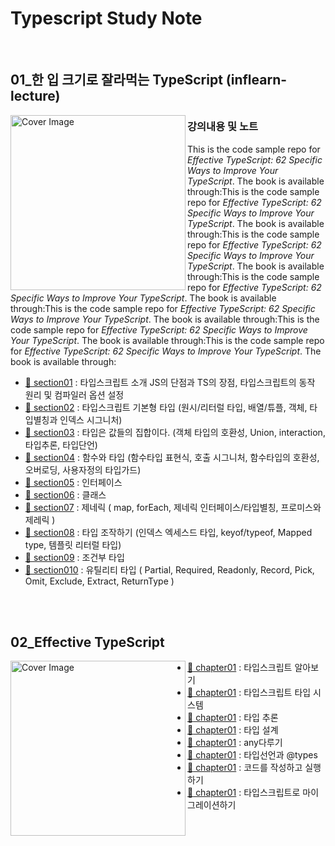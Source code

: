 # Typescript Study Note

<br>

## 01\_한 입 크기로 잘라먹는 TypeScript (inflearn-lecture)

<img src="https://github.com/thdud2262/study-typescript/assets/85012454/6b5f734e-bbf6-4892-b0ce-18e5c9e50ef4" width="280" title="Cover Image" align="left">

### 강의내용 및 노트

This is the code sample repo for _Effective TypeScript: 62 Specific Ways to Improve Your TypeScript_. The book is available through:This is the code sample repo for _Effective TypeScript: 62 Specific Ways to Improve Your TypeScript_. The book is available through:This is the code sample repo for _Effective TypeScript: 62 Specific Ways to Improve Your TypeScript_. The book is available through:This is the code sample repo for _Effective TypeScript: 62 Specific Ways to Improve Your TypeScript_. The book is available through:This is the code sample repo for _Effective TypeScript: 62 Specific Ways to Improve Your TypeScript_. The book is available through:This is the code sample repo for _Effective TypeScript: 62 Specific Ways to Improve Your TypeScript_. The book is available through:This is the code sample repo for _Effective TypeScript: 62 Specific Ways to Improve Your TypeScript_. The book is available through:

- [:memo: section01][section01] : 타입스크립트 소개 JS의 단점과 TS의 장점, 타입스크립트의 동작 원리 및 컴파일러 옵션 설정
- [:memo: section02][section02] : 타입스크립트 기본형 타입 (원시/리터럴 타입, 배열/튜플, 객체, 타입별칭과 인덱스 시그니처)
- [:memo: section03][section03] : 타입은 값들의 집합이다. (객체 타입의 호환성, Union, interaction, 타입추론, 타입단언)
- [:memo: section04][section04] : 함수와 타입 (함수타입 표현식, 호출 시그니처, 함수타입의 호환성, 오버로딩, 사용자정의 타입가드)
- [:memo: section05][section05] : 인터페이스
- [:memo: section06][section06] : 클래스
- [:memo: section07][section07] : 제네릭 ( map, forEach, 제네릭 인터페이스/타입별칭, 프로미스와 제레릭 )
- [:memo: section08][section08] : 타입 조작하기 (인덱스 엑세스드 타입, keyof/typeof, Mapped type, 템플릿 리터럴 타입)
- [:memo: section09][section09] : 조건부 타입
- [:memo: section010][section10] : 유틸리티 타입 ( Partial, Required, Readonly, Record, Pick, Omit, Exclude, Extract, ReturnType )

<br>
<br>

## 02_Effective TypeScript

<img src="https://github.com/thdud2262/study-typescript/assets/85012454/531b6998-533b-45b2-a52a-50881c6b4ed8" width="280" title="Cover Image" align="left">

- [:memo: chapter01][chapter01] : 타입스크립트 알아보기
- [:memo: chapter01][chapter02] : 타입스크립트 타입 시스템
- [:memo: chapter01][chapter03] : 타입 추론
- [:memo: chapter01][chapter04] : 타입 설계
- [:memo: chapter01][chapter05] : any다루기
- [:memo: chapter01][chapter06] : 타입선언과 @types
- [:memo: chapter01][chapter07] : 코드를 작성하고 실행하기
- [:memo: chapter01][chapter08] : 타입스크립트로 마이그레이션하기

<!-- 한입 TypeScript -->

[section01]: /onebite-TypeScript/section01
[section02]: /onebite-TypeScript/section02
[section03]: /onebite-TypeScript/section03
[section04]: /onebite-TypeScript/section04
[section05]: /onebite-TypeScript/section05
[section06]: /onebite-TypeScript/section06
[section07]: /onebite-TypeScript/section07
[section08]: /onebite-TypeScript/section08
[section09]: /onebite-TypeScript/section09
[section10]: /onebite-TypeScript/section10

<!-- Effective TypeScript -->

[chapter01]: /Effective-TypeScript/CH01-TypeScript-intro
[chapter02]: /Effective-TypeScript/CH02-Type-System
[chapter03]: /Effective-TypeScript/CH03_Type-inference
[chapter04]: /Effective-TypeScript/CH04-Type-Design
[chapter05]: /Effective-TypeScript/CH05-any
[chapter06]: /Effective-TypeScript/CH06-Type-Declarations
[chapter07]: /Effective-TypeScript/CH07-Code-Write-Run
[chapter08]: /Effective-TypeScript/CH08-Migrate
